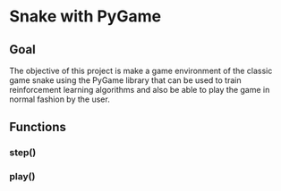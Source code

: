 # Snake with PyGame

## Goal

The objective of this project is make a game environment of the classic game snake using the PyGame library that can be used to train reinforcement learning algorithms and also be able to play the game in normal fashion by the user.

## Functions

### step()

### play()